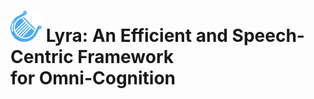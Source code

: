 # <img src="./images/lyra.svg" alt="icon" width="50" height="50"> Lyra: An Efficient and Speech-Centric Framework <br> for Omni-Cognition